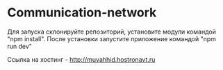 # Communication-network

Для запуска склонируйте репозиторий, установите модули командой "npm install". После установки запустите приложение командой "npm run dev"

Ссылка на хостинг - http://muvahhid.hostronavt.ru
